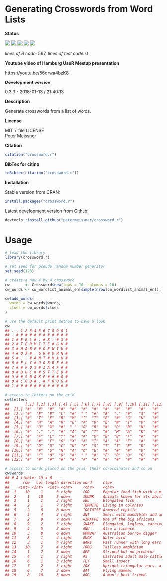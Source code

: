 
Generating Crosswords from Word Lists
=====================================

**Status**

<a href="https://travis-ci.org/petermeissner/crossword.r"> <img src="https://api.travis-ci.org/petermeissner/crossword.r.svg?branch=master"> <a/> <a href="https://cran.r-project.org/package=crossword.r"> <img src="http://www.r-pkg.org/badges/version/crossword.r"> </a> <a href=""> <img src="https://codecov.io/gh/petermeissner/crossword.r/branch/master/graph/badge.svg"> </a> <a href=""> <img src="http://cranlogs.r-pkg.org/badges/grand-total/crossword.r"> </a> <a href=""> <img src="http://cranlogs.r-pkg.org/badges/crossword.r"> </a>

*lines of R code:* 567, *lines of test code:* 0

**Youtube video of Hamburg UseR Meetup presentation**

<https://youtu.be/56qrwa4bzK8>

**Development version**

0.3.3 - 2018-01-13 / 21:40:13

**Description**

Generate crosswords from a list of words.

**License**

MIT + file LICENSE <br>Peter Meissner

**Citation**

``` r
citation("crossword.r")
```

**BibTex for citing**

``` r
toBibtex(citation("crossword.r"))
```

**Installation**

Stable version from CRAN:

``` r
install.packages("crossword.r")
```

Latest development version from Github:

``` r
devtools::install_github("petermeissner/crossword.r")
```

Usage
=====

``` r
# load the library
library(crossword.r)

# set seed for pseudo random number generator
set.seed(123)

# create a new 4 by 4 crossword
cw       <- Crossword$new(rows = 10, columns = 10)
cw_words <- cw_wordlist_animal_en[sample(nrow(cw_wordlist_animal_en)),]

cw$add_words(
  words = cw_words$words,
  clues = cw_words$clues
)
```

``` r
# use the default print method to have a look
cw
## . . 1 2 3 4 5 6 7 8 9 0 1
## . # # # # # # # # # # # #
## 1 # E E L # . # B . # S #
## 2 # T E R M I T E # G K #
## 3 # H A R E # O E W I U #
## 4 # O X # . G R # O R N #
## 5 # . . # A N T # M A K #
## 6 # F L Y # U O B B F # #
## 7 # # F O X # I A A F # #
## 8 # D U C K # S T T E D #
## 9 # # S N A K E # # # O #
## 0 # C O D # . # F R O G #
## 1 # # # # # # # # # # # #
```

``` r
# access to letters on the grid
cw$letters
##       [,1] [,2] [,3] [,4] [,5] [,6] [,7] [,8] [,9] [,10] [,11] [,12]
##  [1,] "#"  "#"  "#"  "#"  "#"  "#"  "#"  "#"  "#"  "#"   "#"   "#"  
##  [2,] "#"  "E"  "E"  "L"  "#"  "."  "#"  "B"  "."  "#"   "S"   "#"  
##  [3,] "#"  "T"  "E"  "R"  "M"  "I"  "T"  "E"  "#"  "G"   "K"   "#"  
##  [4,] "#"  "H"  "A"  "R"  "E"  "#"  "O"  "E"  "W"  "I"   "U"   "#"  
##  [5,] "#"  "O"  "X"  "#"  "."  "G"  "R"  "#"  "O"  "R"   "N"   "#"  
##  [6,] "#"  "."  "."  "#"  "A"  "N"  "T"  "#"  "M"  "A"   "K"   "#"  
##  [7,] "#"  "F"  "L"  "Y"  "#"  "U"  "O"  "B"  "B"  "F"   "#"   "#"  
##  [8,] "#"  "#"  "F"  "O"  "X"  "#"  "I"  "A"  "A"  "F"   "#"   "#"  
##  [9,] "#"  "D"  "U"  "C"  "K"  "#"  "S"  "T"  "T"  "E"   "D"   "#"  
## [10,] "#"  "#"  "S"  "N"  "A"  "K"  "E"  "#"  "#"  "#"   "O"   "#"  
## [11,] "#"  "C"  "O"  "D"  "#"  "."  "#"  "F"  "R"  "O"   "G"   "#"  
## [12,] "#"  "#"  "#"  "#"  "#"  "#"  "#"  "#"  "#"  "#"   "#"   "#"

# access to words placed on the grid, their co-ordinates and so on
cw$words
## # A tibble: 19 x 6
##      row   col length direction word     clue                                                                
##    <int> <int>  <int> <chr>     <chr>    <chr>                                                               
##  1    10     1      3 right     COD      Popular food fish with a mild flavour and a dense, flaky, white fle…
##  2     1    10      5 down      SKUNK    Animals known for its ability to spray strong unpleasant liquid     
##  3     1     1      3 right     EEL      Elongated fish                                                      
##  4     2     1      7 right     TERMITE  Living in colonies                                                  
##  5     2     6      8 down      TORTOISE Armored reptile                                                     
##  6     5     4      3 right     ANT      Small with mandibles and antenna                                    
##  7     2     9      7 down      GIRAFFE  One of the big africans                                             
##  8     9     2      5 right     SNAKE    Elongated, legless, carnivorous reptile                             
##  9     4     5      3 down      GNU      Also a licence                                                      
## 10     3     8      6 down      WOMBAT   Australian burrow digger                                            
## 11     8     1      4 right     DUCK     Water bird                                                          
## 12     3     1      4 right     HARE     Fast runner with long ears                                          
## 13    10     7      4 right     FROG     Tailless amphibian                                                  
## 14     1     7      3 down      BEE      Striped but no predator                                             
## 15     4     1      2 right     OX       Castrated adult male cattle                                         
## 16     6     1      3 right     FLY      Small insect                                                        
## 17     7     2      3 right     FOX      Upright triangular ears, a pointed, slightly upturned snout, and a …
## 18     6     7      3 down      BAT      Flying mammal                                                       
## 19     8    10      3 down      DOG      A man's best friend.
```
